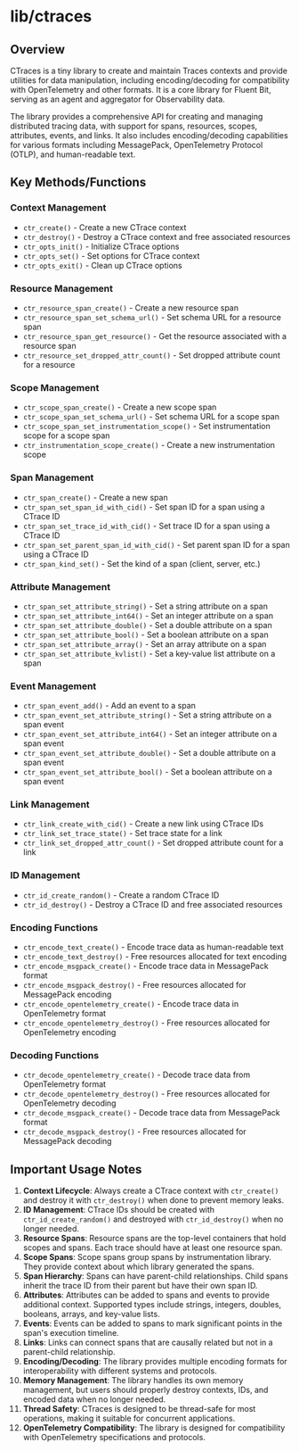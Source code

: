 # lib/ctraces

## Overview

CTraces is a tiny library to create and maintain Traces contexts and provide utilities for data manipulation, including encoding/decoding for compatibility with OpenTelemetry and other formats. It is a core library for Fluent Bit, serving as an agent and aggregator for Observability data.

The library provides a comprehensive API for creating and managing distributed tracing data, with support for spans, resources, scopes, attributes, events, and links. It also includes encoding/decoding capabilities for various formats including MessagePack, OpenTelemetry Protocol (OTLP), and human-readable text.

## Key Methods/Functions

### Context Management
- `ctr_create()` - Create a new CTrace context
- `ctr_destroy()` - Destroy a CTrace context and free associated resources
- `ctr_opts_init()` - Initialize CTrace options
- `ctr_opts_set()` - Set options for CTrace context
- `ctr_opts_exit()` - Clean up CTrace options

### Resource Management
- `ctr_resource_span_create()` - Create a new resource span
- `ctr_resource_span_set_schema_url()` - Set schema URL for a resource span
- `ctr_resource_span_get_resource()` - Get the resource associated with a resource span
- `ctr_resource_set_dropped_attr_count()` - Set dropped attribute count for a resource

### Scope Management
- `ctr_scope_span_create()` - Create a new scope span
- `ctr_scope_span_set_schema_url()` - Set schema URL for a scope span
- `ctr_scope_span_set_instrumentation_scope()` - Set instrumentation scope for a scope span
- `ctr_instrumentation_scope_create()` - Create a new instrumentation scope

### Span Management
- `ctr_span_create()` - Create a new span
- `ctr_span_set_span_id_with_cid()` - Set span ID for a span using a CTrace ID
- `ctr_span_set_trace_id_with_cid()` - Set trace ID for a span using a CTrace ID
- `ctr_span_set_parent_span_id_with_cid()` - Set parent span ID for a span using a CTrace ID
- `ctr_span_kind_set()` - Set the kind of a span (client, server, etc.)

### Attribute Management
- `ctr_span_set_attribute_string()` - Set a string attribute on a span
- `ctr_span_set_attribute_int64()` - Set an integer attribute on a span
- `ctr_span_set_attribute_double()` - Set a double attribute on a span
- `ctr_span_set_attribute_bool()` - Set a boolean attribute on a span
- `ctr_span_set_attribute_array()` - Set an array attribute on a span
- `ctr_span_set_attribute_kvlist()` - Set a key-value list attribute on a span

### Event Management
- `ctr_span_event_add()` - Add an event to a span
- `ctr_span_event_set_attribute_string()` - Set a string attribute on a span event
- `ctr_span_event_set_attribute_int64()` - Set an integer attribute on a span event
- `ctr_span_event_set_attribute_double()` - Set a double attribute on a span event
- `ctr_span_event_set_attribute_bool()` - Set a boolean attribute on a span event

### Link Management
- `ctr_link_create_with_cid()` - Create a new link using CTrace IDs
- `ctr_link_set_trace_state()` - Set trace state for a link
- `ctr_link_set_dropped_attr_count()` - Set dropped attribute count for a link

### ID Management
- `ctr_id_create_random()` - Create a random CTrace ID
- `ctr_id_destroy()` - Destroy a CTrace ID and free associated resources

### Encoding Functions
- `ctr_encode_text_create()` - Encode trace data as human-readable text
- `ctr_encode_text_destroy()` - Free resources allocated for text encoding
- `ctr_encode_msgpack_create()` - Encode trace data in MessagePack format
- `ctr_encode_msgpack_destroy()` - Free resources allocated for MessagePack encoding
- `ctr_encode_opentelemetry_create()` - Encode trace data in OpenTelemetry format
- `ctr_encode_opentelemetry_destroy()` - Free resources allocated for OpenTelemetry encoding

### Decoding Functions
- `ctr_decode_opentelemetry_create()` - Decode trace data from OpenTelemetry format
- `ctr_decode_opentelemetry_destroy()` - Free resources allocated for OpenTelemetry decoding
- `ctr_decode_msgpack_create()` - Decode trace data from MessagePack format
- `ctr_decode_msgpack_destroy()` - Free resources allocated for MessagePack decoding

## Important Usage Notes

1. **Context Lifecycle**: Always create a CTrace context with `ctr_create()` and destroy it with `ctr_destroy()` when done to prevent memory leaks.
2. **ID Management**: CTrace IDs should be created with `ctr_id_create_random()` and destroyed with `ctr_id_destroy()` when no longer needed.
3. **Resource Spans**: Resource spans are the top-level containers that hold scopes and spans. Each trace should have at least one resource span.
4. **Scope Spans**: Scope spans group spans by instrumentation library. They provide context about which library generated the spans.
5. **Span Hierarchy**: Spans can have parent-child relationships. Child spans inherit the trace ID from their parent but have their own span ID.
6. **Attributes**: Attributes can be added to spans and events to provide additional context. Supported types include strings, integers, doubles, booleans, arrays, and key-value lists.
7. **Events**: Events can be added to spans to mark significant points in the span's execution timeline.
8. **Links**: Links can connect spans that are causally related but not in a parent-child relationship.
9. **Encoding/Decoding**: The library provides multiple encoding formats for interoperability with different systems and protocols.
10. **Memory Management**: The library handles its own memory management, but users should properly destroy contexts, IDs, and encoded data when no longer needed.
11. **Thread Safety**: CTraces is designed to be thread-safe for most operations, making it suitable for concurrent applications.
12. **OpenTelemetry Compatibility**: The library is designed for compatibility with OpenTelemetry specifications and protocols.